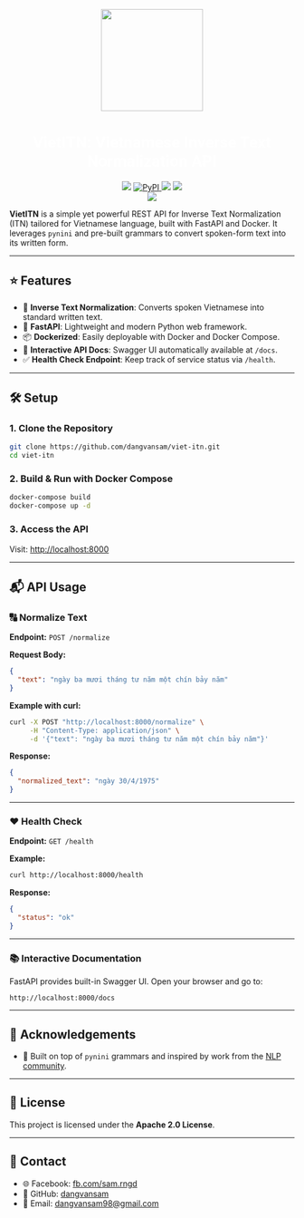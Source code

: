 <!-- # Vietnamese Inverse Text Normalization API -->
<p align="center">
  <img src="assets/viet-itn-logo.png" style="width: 180px">
  <h1 align="center" style="color: white; font-weight: bold; font-family:roboto">
    <span style="color: white;">VietITN</span>: Vietnamese Inverse Text Normalization API
  </h1>
</p>

<p align="center">
  <a href="https://github.com/dangvansam/viet-itn"><img src="https://img.shields.io/github/stars/dangvansam/viet-itn?style=social"></a>
  <a href="https://pypi.org/project/viet-itn" target="_blank"><img src="https://img.shields.io/pypi/v/viet-itn.svg" alt="PyPI">
  <a href="https://github.com/dangvansam/viet-itn"><img src="https://img.shields.io/badge/Python-3.10-green"></a>
  <a href="LICENSE"><img src="https://img.shields.io/github/license/dangvansam/viet-itn"></a>
  <br>
  <a href="README.md"><img src="https://img.shields.io/badge/README-English-blue"></a>
  <!-- <a href="README_VN.md"><img src="https://img.shields.io/badge/README-Tiếng Việt-red"></a> -->
</p>

**VietITN** is a simple yet powerful REST API for Inverse Text Normalization (ITN) tailored for Vietnamese language, built with FastAPI and Docker. It leverages `pynini` and pre-built grammars to convert spoken-form text into its written form.

---

## ⭐ Features
- 🔁 **Inverse Text Normalization**: Converts spoken Vietnamese into standard written text.
- 🚀 **FastAPI**: Lightweight and modern Python web framework.
- 📦 **Dockerized**: Easily deployable with Docker and Docker Compose.
- 📑 **Interactive API Docs**: Swagger UI automatically available at `/docs`.
- ✅ **Health Check Endpoint**: Keep track of service status via `/health`.

---

## 🛠️ Setup

### 1. Clone the Repository
```bash
git clone https://github.com/dangvansam/viet-itn.git
cd viet-itn
```

### 2. Build & Run with Docker Compose
```bash
docker-compose build
docker-compose up -d
```

### 3. Access the API
Visit: [http://localhost:8000](http://localhost:8000)

---

## 📬 API Usage

### 🔠 Normalize Text
**Endpoint:** `POST /normalize`

**Request Body:**
```json
{
  "text": "ngày ba mươi tháng tư năm một chín bảy năm"
}
```

**Example with curl:**
```bash
curl -X POST "http://localhost:8000/normalize" \
     -H "Content-Type: application/json" \
     -d '{"text": "ngày ba mươi tháng tư năm một chín bảy năm"}'
```

**Response:**
```json
{
  "normalized_text": "ngày 30/4/1975"
}
```

---

### ❤️ Health Check
**Endpoint:** `GET /health`

**Example:**
```bash
curl http://localhost:8000/health
```

**Response:**
```json
{
  "status": "ok"
}
```

---

### 📚 Interactive Documentation
FastAPI provides built-in Swagger UI. Open your browser and go to:
```
http://localhost:8000/docs
```

---

## 🙏 Acknowledgements
- 🧠 Built on top of `pynini` grammars and inspired by work from the [NLP community](https://github.com/google-research/).
<!-- - ✨ Uses ideas from projects like [VietTTS](https://github.com/dangvansam/viet-tts) and [Vinorm](https://github.com/v-nhandt21/Vinorm). -->

---

## 📜 License
This project is licensed under the **Apache 2.0 License**.

---

## 💬 Contact
- 🌐 Facebook: [fb.com/sam.rngd](https://fb.com/sam.rngd)
- 🐙 GitHub: [dangvansam](https://github.com/dangvansam)
- 📧 Email: dangvansam98@gmail.com
